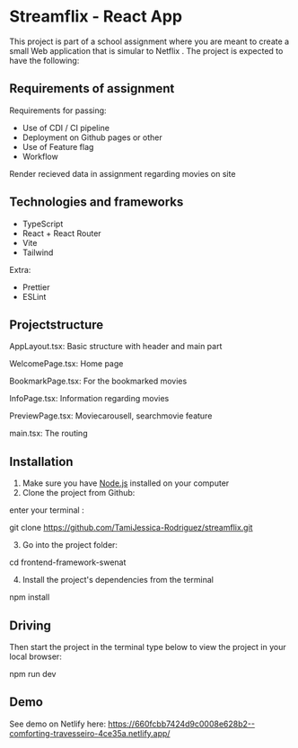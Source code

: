 # Streamflix - React App

This project is part of a school assignment where you are meant to create a small Web application that is simular to Netflix . The project is expected to have the following:

## Requirements of assignment

Requirements for passing:

- Use of CDI / CI pipeline
- Deployment on Github pages or other
- Use of Feature flag
- Workflow

Render recieved data in assignment regarding movies on site

## Technologies and frameworks

- TypeScript
- React + React Router
- Vite
- Tailwind

Extra:

- Prettier
- ESLint

## Projectstructure

AppLayout.tsx: Basic structure with header and main part

WelcomePage.tsx: Home page

BookmarkPage.tsx: For the bookmarked movies

InfoPage.tsx: Information regarding movies

PreviewPage.tsx: Moviecarousell, searchmovie feature

main.tsx: The routing

## Installation

1. Make sure you have [Node.js](https://nodejs.org/) installed on your computer
2. Clone the project from Github:

enter your terminal :

git clone https://github.com/TamiJessica-Rodriguez/streamflix.git

3. Go into the project folder:

cd frontend-framework-swenat

4. Install the project's dependencies from the terminal

npm install

## Driving

Then start the project in the terminal type below to view the project in your local browser:

npm run dev

## Demo

See demo on Netlify here: https://660fcbb7424d9c0008e628b2--comforting-travesseiro-4ce35a.netlify.app/
